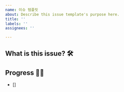 ```yaml
---
name: 이슈 템플릿
about: Describe this issue template's purpose here.
title: ''
labels: ''
assignees: ''

---
```


## What is this issue? 🛠


## Progress 🏃‍♀️
- []
